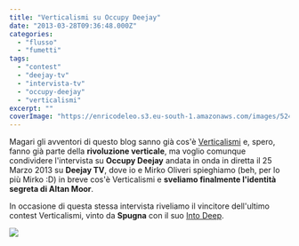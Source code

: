 ```yaml
---
title: "Verticalismi su Occupy Deejay"
date: "2013-03-28T09:36:48.000Z"
categories:
  - "flusso"
  - "fumetti"
tags:
  - "contest"
  - "deejay-tv"
  - "intervista-tv"
  - "occupy-deejay"
  - "verticalismi"
excerpt: ""
coverImage: "https://enricodeleo.s3.eu-south-1.amazonaws.com/images/524160_10151422820959947_973497252_n.jpg"
---
```


Magari gli avventori di questo blog sanno già cos'è [Verticalismi](http://verticalismi.it) e, spero, fanno già parte della **rivoluzione verticale**, ma voglio comunque condividere l'intervista su **Occupy Deejay** andata in onda in diretta il 25 Marzo 2013 su **Deejay TV**, dove io e Mirko Oliveri spieghiamo (beh, per lo più Mirko :D) in breve cos'è Verticalismi e **sveliamo finalmente l'identità segreta di Altan Moor**.

In occasione di questa stessa intervista riveliamo il vincitore dell'ultimo contest Verticalismi, vinto da **Spugna** con il suo [Into Deep](http://www.verticalismi.it/into-deep-hd/).

[![](https://img.youtube.com/vi/riw3DlmGg2s/0.jpg)](https://www.youtube.com/watch?v=riw3DlmGg2s)
